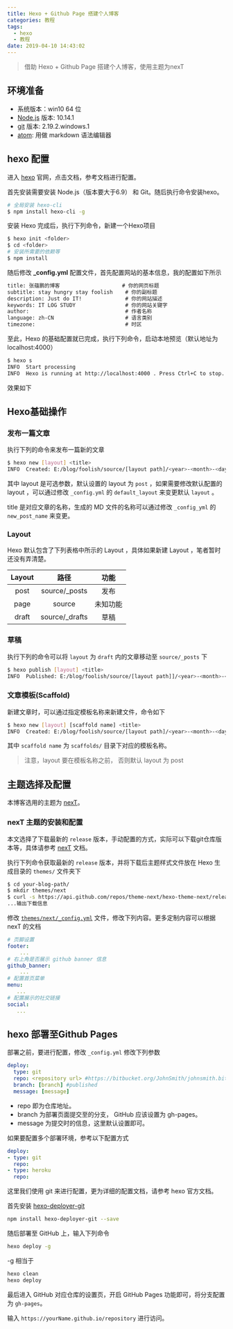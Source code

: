 ```yaml
---
title: Hexo + Github Page 搭建个人博客
categories: 教程
tags:
  - hexo
  - 教程
date: 2019-04-10 14:43:02
---
```


>借助 Hexo + Github Page 搭建个人博客，使用主题为nexT

<!-- more -->

## 环境准备

- 系统版本：win10 64 位
- [Node.js][node] 版本: 10.14.1
- [git][git] 版本: 2.19.2.windows.1
- [atom][atom]: 用做 markdown 语法编辑器

## hexo 配置

进入 [hexo][hexo] 官网，点击文档，参考文档进行配置。

首先安装需要安装 Node.js（版本要大于6.9） 和 Git。随后执行命令安装hexo。

```bash
# 全局安装 hexo-cli
$ npm install hexo-cli -g
```

安装 Hexo 完成后，执行下列命令，新建一个Hexo项目

```bash
$ hexo init <folder>
$ cd <folder>
# 安装所需要的依赖等
$ npm install
```

随后修改  **_config.yml** 配置文件，首先配置网站的基本信息，我的配置如下所示

```xml
title: 张蕴鹏的博客                    # 你的网页标题
subtitle: stay hungry stay foolish    # 你的副标题
description: Just do IT!              # 你的网站描述
keywords: IT LOG STUDY                # 你的网站关键字
author:                               # 作者名称
language: zh-CN                       # 语言类别
timezone:                             # 时区
```

至此，Hexo 的基础配置就已完成，执行下列命令，启动本地预览（默认地址为 localhost:4000）

```bash
$ hexo s
INFO  Start processing
INFO  Hexo is running at http://localhost:4000 . Press Ctrl+C to stop.
```

效果如下

## Hexo基础操作

### 发布一篇文章

执行下列的命令来发布一篇新的文章

```bash
$ hexo new [layout] <title>
INFO  Created: E:/blog/foolish/source/[layout path]/<year>-<month>-<day>-<title>.md
```

其中 layout 是可选参数，默认设置的 layout 为 `post` ，如果需要修改默认配置的 layout ，可以通过修改 `_config.yml` 的 `default_layout` 来变更默认 `layout` 。

title 是对应文章的名称，生成的 MD 文件的名称可以通过修改 `_config_yml` 的 `new_post_name` 来变更。

### Layout

Hexo 默认包含了下列表格中所示的 Layout ，具体如果新建 Layout ，笔者暂时还没有弄清楚。

Layout | 路径 | 功能
:---:|:---:|:---:
post | source/_posts | 发布
page | source | 未知功能
draft | source/_drafts | 草稿

### 草稿

执行下列的命令可以将 `layout` 为 `draft` 内的文章移动至 `source/_posts` 下

```bash
$ hexo publish [layout] <title>
INFO  Published: E:/blog/foolish/source/[layout path]]/<year>-<month>-<day>-<title>.md
```

### 文章模板(Scaffold)

新建文章时，可以通过指定模板名称来新建文件，命令如下

```bash
$ hexo new [layout] [scaffold name] <title>
INFO  Created: E:/blog/foolish/source/[layout path]/<year>-<month>-<day>-<title>.md
```

其中 `scaffold name` 为 `scaffolds/` 目录下对应的模板名称。

>注意，layout 要在模板名称之前， 否则默认 layout 为 post

## 主题选择及配置

本博客选用的主题为 [nexT][nexT]。

### nexT 主题的安装和配置

本文选择了下载最新的 `release` 版本，手动配置的方式，实际可以下载git仓库版本等，具体请参考 [nexT][nexT] 文档。

执行下列命令获取最新的 `release` 版本，并将下载后主题样式文件放在 Hexo 生成目录的 `themes/` 文件夹下

```bash
$ cd your-blog-path/
$ mkdir themes/next
$ curl -s https://api.github.com/repos/theme-next/hexo-theme-next/releases/latest | grep tarball_url | cut -d '"' -f 4 | wget -i - -O- | tar -zx -C themes/next --strip-components=1
...输出下载信息
```

修改 [`themes/next/_config.yml`][nextConfig] 文件，修改下列内容。更多定制内容可以根据 nexT 的文档

```yml
# 页脚设置
footer:
    ...
# 右上角是否展示 github banner 信息
github_banner:
    ...
# 配置首页菜单
menu:
   ...
# 配置展示的社交链接
social:
   ...
```

## hexo 部署至Github Pages

部署之前，要进行配置，修改 `_config.yml` 修改下列参数

```yml
deploy:
  type: git
  repo: <repository url> #https://bitbucket.org/JohnSmith/johnsmith.bitbucket.io
  branch: [branch] #published
  message: [message]
```

- repo 即为仓库地址。
- branch 为部署页面提交至的分支， GitHub 应该设置为 gh-pages。
- message 为提交时的信息，这里默认设置即可。

如果要配置多个部署环境，参考以下配置方式

```yml
deploy:
- type: git
  repo:
- type: heroku
  repo:
```

这里我们使用 git 来进行配置，更为详细的配置文档，请参考 hexo 官方文档。

首先安装 [hexo-deployer-git][hexo-deployer-git]  

```bash
npm install hexo-deployer-git --save
```

随后部署至 GitHub 上，输入下列命令

```bash
hexo deploy -g
```

-g 相当于

```bash
hexo clean
hexo deploy
```

最后进入 GitHub 对应仓库的设置页，开启 GitHub Pages 功能即可，将分支配置为 `gh-pages`。

输入 `https://yourName.github.io/repository` 进行访问。

[node]: https://nodejs.org/
[git]: https://git-scm.com/
[atom]: https://atom.io/
[hexo]: https://hexo.io/zh-cn/
[next]: https://theme-next.org/
[nextConfig]: https://github.com/zyp461476492/foolish/blob/master/themes/next/_config.yml
[hexo-deployer-git]: https://github.com/hexojs/hexo-deployer-git
